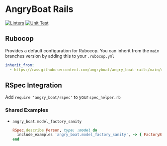 # AngryBoat Rails

[![Linters](https://github.com/angryboat/angry_boat-rails/actions/workflows/lint.yml/badge.svg)](https://github.com/angryboat/angry_boat-rails/actions/workflows/lint.yml) [![Unit Test](https://github.com/angryboat/angry_boat-rails/actions/workflows/test.yml/badge.svg)](https://github.com/angryboat/angry_boat-rails/actions/workflows/test.yml)

## Rubocop

Provides a default configuration for Rubocop. You can inherit from the `main` branches version by adding this to your `.rubocop.yml`

```yaml
inherit_from:
  - https://raw.githubusercontent.com/angryboat/angry_boat-rails/main/rubocop/config.yml
```

## RSpec Integration

Add `require 'angry_boat/rspec'` to your `spec_helper.rb`

### Shared Examples

- `angry_boat.model_factory_sanity`

  ```ruby
  RSpec.describe Person, type: :model do
    include_examples 'angry_boat.model_factory_sanity', -> { FactoryBot.build(:person) }
  end
  ```
